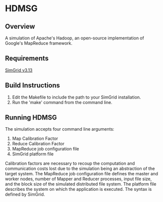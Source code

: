 # HDMSG
Overview
--------
A simulation of Apache's Hadoop, an open-source implementation of Google's MapReduce framework.

Requirements
------------
[SimGrid v3.13](http://simgrid.gforge.inria.fr)

Build Instructions
------------------
1. Edit the Makefile to include the path to your SimGrid installation.
2. Run the 'make' command from the command line.

Running HDMSG
-------------
The simulation accepts four command line arguments:<br>
1. Map Calibration Factor <br>
2. Reduce Calibration Factor <br>
3. MapReduce job configuration file <br>
4. SimGrid platform file <br>

Calibration factors are necessary to recoup the computation and communication costs lost due to the simulation being an abstraction of the target system.
The MapReduce job configuration file defines the master and worker nodes, number of Mapper and Reducer processes, input file size, and the block size of the simulated distributed file system.
The platform file describes the system on which the application is executed. The syntax is defined by SimGrid.
